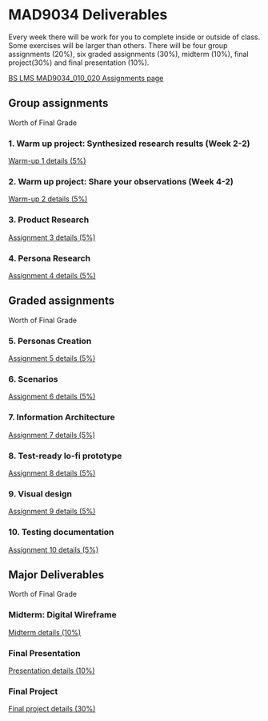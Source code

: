 # MAD9034 Deliverables


Every week there will be work for you to complete inside or outside of class. Some exercises will be larger than others. There will be four group assignments (20%), six graded assignments (30%), midterm (10%), final project(30%) and final presentation (10%).

[BS LMS MAD9034_010_020 Assignments page](https://brightspace.algonquincollege.com/d2l/lms/dropbox/user/folders_list.d2l?ou=474453&isprv=0)


## Group assignments

Worth <Badge type="error" text="20%"/> of Final Grade


### 1. Warm up project: Synthesized research results (Week 2-2) 

<Badge text="Due Sun. Sep 18 by 11:59pm"/>

[Warm-up 1 details (5%)](./warmup1.md)


### 2. Warm up project: Share your observations (Week 4-2)

<Badge text="Due Thur. Sep 29 by 11:59pm"/>

[Warm-up 2 details (5%)](./warmup2.md)


### 3. Product Research

<Badge text="Due Thr. Oct 06 by 11:59pm"/>

[Assignment 3 details (5%)](./assg3.md)


### 4. Persona Research

<Badge text="Due Sun. Oct 09 by 11:59pm"/>

[Assignment 4 details (5%)](./assg4.md)


## Graded assignments

Worth <Badge type="error" text="30%"/> of Final Grade


### 5. Personas Creation

<Badge text="Due Tue. Oct 18 by 11:59pm"/>

[Assignment 5 details (5%)](./assg5.md)


### 6. Scenarios

<Badge text="Due Sun. Oct 30 by 11:59pm"/>

[Assignment 6 details (5%)](./assg6.md)


### 7.  Information Architecture

<Badge text="Due Sun. Oct 30 by 11:59pm"/>

[Assignment 7 details (5%)](./assg7.md)


### 8. Test-ready lo-fi prototype

<Badge text="Due Thur. Nov 10 by 11:59pm"/>

[Assignment 8 details (5%)](./assg8.md)


### 9. Visual design

<Badge text="Due Thur. Nov 24 by 11:59pm"/>

[Assignment 9 details (5%)](./assg9.md)


### 10. Testing documentation

<Badge text="Due Thur. Dec 01 by 11:59pm"/>

[Assignment 10 details (5%)](./assg10.md)


## Major Deliverables

Worth <Badge type="error" text="50%"/> of Final Grade


### Midterm: Digital Wireframe 

<Badge text="Due Thur. Nov 17 by 11:59pm"/>

[Midterm details (10%)](./midterm.md)


### Final Presentation 

<Badge text="Due Tue. Dec 13/15 by the end of class"/>

[Presentation details (10%)](./presentation.md)


### Final Project 

<Badge text="Due Tue. Dec 13 by 11:59pm"/>

[Final project details (30%)](./proj.md)